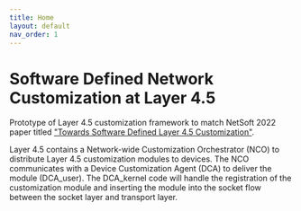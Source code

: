 ```yaml
---
title: Home
layout: default
nav_order: 1
---
```

# Software Defined Network Customization at Layer 4.5


Prototype of Layer 4.5 customization framework to match NetSoft 2022 paper titled ["Towards Software Defined Layer 4.5 Customization"].  

Layer 4.5 contains a Network-wide Customization Orchestrator (NCO) to distribute Layer 4.5 customization modules to devices.  The NCO communicates with a Device Customization Agent (DCA) to deliver the module (DCA\_user).  The DCA\_kernel code will handle the registration of the customization module and inserting the module into the socket flow between the socket layer and transport layer.

["Towards Software Defined Layer 4.5 Customization"]: https://ieeexplore.ieee.org/abstract/document/9844096
